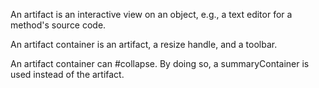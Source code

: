 An artifact is an interactive view on an object, e.g., a text editor for a method's source code.

An artifact container is an artifact, a resize handle, and a toolbar.

An artifact container can #collapse. By doing so, a summaryContainer is used instead of the artifact.